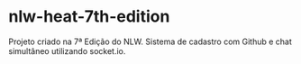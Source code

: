 # nlw-heat-7th-edition
Projeto criado na 7ª Edição do NLW. Sistema de cadastro com Github e chat simultâneo utilizando socket.io.
